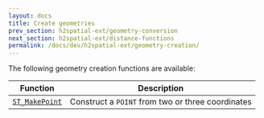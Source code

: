 ```yaml
---
layout: docs
title: Create geometries
prev_section: h2spatial-ext/geometry-conversion
next_section: h2spatial-ext/distance-functions
permalink: /docs/dev/h2spatial-ext/geometry-creation/
---
```


The following geometry creation functions are available:

| Function | Description |
| - | - |
| [`ST_MakePoint`](../ST_MakePoint) | Construct a `POINT` from two or three coordinates |
